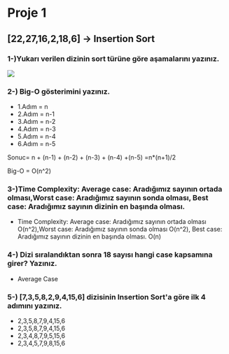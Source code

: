 # Proje 1
## [22,27,16,2,18,6] -> Insertion Sort
### 1-)Yukarı verilen dizinin sort türüne göre aşamalarını yazınız.

![](https://github.com/Sevda-96/myfirstwebsite/blob/main/insertion-sort.jpeg)

### 2-) Big-O gösterimini yazınız.

* 1.Adım = n
* 2.Adım = n-1
* 3.Adım = n-2
* 4.Adım = n-3
* 5.Adım = n-4
* 6.Adım = n-5

Sonuc= n + (n-1) + (n-2) + (n-3) + (n-4) +(n-5) =n*(n+1)/2
     
Big-O = O(n^2)

### 3-)Time Complexity: Average case: Aradığımız sayının ortada olması,Worst case: Aradığımız sayının sonda olması, Best case: Aradığımız sayının dizinin en başında olması.

- Time Complexity: Average case: Aradığımız sayının ortada olması O(n^2),Worst case: Aradığımız sayının sonda olması O(n^2), Best case: Aradığımız sayının dizinin en başında olması. O(n)

### 4-) Dizi sıralandıktan sonra 18 sayısı hangi case kapsamına girer? Yazınız.
-  Average Case

### 5-) [7,3,5,8,2,9,4,15,6] dizisinin Insertion Sort'a göre ilk 4 adımını yazınız.

* 2,3,5,8,7,9,4,15,6
* 2,3,5,8,7,9,4,15,6
* 2,3,4,8,7,9,5,15,6
* 2,3,4,5,7,9,8,15,6



